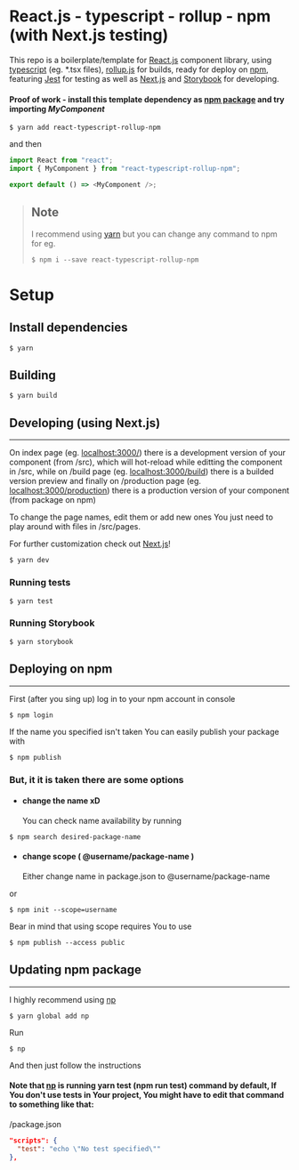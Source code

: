 # React.js - typescript - rollup - npm (with Next.js testing)

This repo is a boilerplate/template for [React.js](https://reactjs.org/ "React.js") component library, using [typescript](https://www.typescriptlang.org/ "typescript") (eg. \*.tsx files), [rollup.js](https://rollupjs.org/guide/en/ "rollup") for builds, ready for deploy on [npm](https://www.npmjs.com/ "npm"), featuring [Jest](https://jestjs.io/ "Jest") for testing as well as [Next.js](https://nextjs.org/ "Next.js") and [Storybook](https://storybook.js.org/ "Storybook") for developing.

#### Proof of work - install this template dependency as [npm package](https://www.npmjs.com/package/react-typescript-rollup-npm "npm") and try importing _MyComponent_

```
$ yarn add react-typescript-rollup-npm
```

and then

```javascript
import React from "react";
import { MyComponent } from "react-typescript-rollup-npm";

export default () => <MyComponent />;
```

> ## Note
>
> I recommend using [yarn](https://yarnpkg.com/ "Yarn") but you can change any command to npm for eg.
>
> ```
> $ npm i --save react-typescript-rollup-npm
> ```
>
> #

# Setup

## Install dependencies

```
$ yarn
```

## Building

```
$ yarn build
```

## Developing (using Next.js)

---

On index page (eg. [localhost:3000/](http://localhost:3000/)) there is a development version of your component (from /src), which will hot-reload while editting the component in /src, while on /build page (eg. [localhost:3000/build](http://localhost:3000/build)) there is a builded version preview and finally on /production page (eg. [localhost:3000/production](http://localhost:3000/production)) there is a production version of your component (from package on npm)

To change the page names, edit them or add new ones You just need to play around with files in /src/pages.

For further customization check out [Next.js](https://nextjs.org/ "Next.js")!

```
$ yarn dev
```

### Running tests

```
$ yarn test
```

### Running Storybook

```
$ yarn storybook
```

## Deploying on npm

---

First (after you sing up) log in to your npm account in console

```
$ npm login
```

If the name you specified isn't taken You can easily publish your package with

```
$ npm publish
```

### But, it it is taken there are some options

- #### change the name xD
  You can check name availability by running

```
$ npm search desired-package-name
```

- #### change scope ( @username/package-name )
  Either change name in package.json to @username/package-name

or

```
$ npm init --scope=username
```

Bear in mind that using scope requires You to use

```
$ npm publish --access public
```

## Updating npm package

---

I highly recommend using [np](https://github.com/sindresorhus/np)

```
$ yarn global add np
```

Run

```
$ np
```

And then just follow the instructions

#### Note that [np](https://github.com/sindresorhus/np) is running yarn test (npm run test) command by default, If You don't use tests in Your project, You might have to edit that command to something like that:

/package.json

```json
"scripts": {
  "test": "echo \"No test specified\""
},
```
